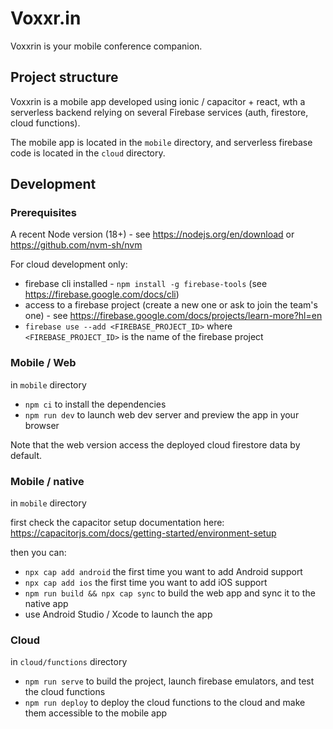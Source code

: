 # Voxxr.in

Voxxrin is your mobile conference companion.

## Project structure

Voxxrin is a mobile app developed using ionic / capacitor + react, wth a serverless backend relying on several Firebase services (auth, firestore, cloud functions).

The mobile app is located in the `mobile` directory, and serverless firebase code is located in the `cloud` directory.

## Development

### Prerequisites

A recent Node version (18+) - see https://nodejs.org/en/download or https://github.com/nvm-sh/nvm

For cloud development only:
- firebase cli installed - `npm install -g firebase-tools` (see https://firebase.google.com/docs/cli)
- access to a firebase project (create a new one or ask to join the team's one) - see https://firebase.google.com/docs/projects/learn-more?hl=en
- `firebase use --add <FIREBASE_PROJECT_ID>` where `<FIREBASE_PROJECT_ID>` is the name of the firebase project

### Mobile / Web

in `mobile` directory

- `npm ci` to install the dependencies
- `npm run dev` to launch web dev server and preview the app in your browser

Note that the web version access the deployed cloud firestore data by default. 

### Mobile / native

in `mobile` directory

first check the capacitor setup documentation here:
https://capacitorjs.com/docs/getting-started/environment-setup

then you can:
- `npx cap add android` the first time you want to add Android support
- `npx cap add ios` the first time you want to add iOS support
- `npm run build && npx cap sync` to build the web app and sync it to the native app
- use Android Studio / Xcode to launch the app

### Cloud

in `cloud/functions` directory

- `npm run serve` to build the project, launch firebase emulators, and test the cloud functions
- `npm run deploy` to deploy the cloud functions to the cloud and make them accessible to the mobile app